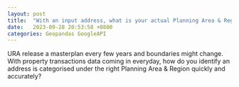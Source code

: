 ```yaml
---
layout: post
title:  "With an input address, what is your actual Planning Area & Region classified by URA Singapore?"
date:   2023-09-28 20:53:58 +0800
categories: Geopandas GoogleAPI
---
```


URA release a masterplan every few years and boundaries might change. With property transactions data coming in everyday, how do you identify an address is categorised under the right Planning Area & Region quickly and accurately?
